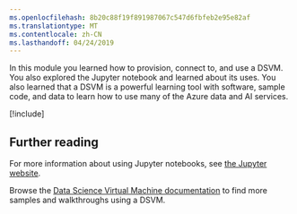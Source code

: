 ```yaml
---
ms.openlocfilehash: 8b20c88f19f891987067c547d6fbfeb2e95e82af
ms.translationtype: MT
ms.contentlocale: zh-CN
ms.lasthandoff: 04/24/2019
---
```

In this module you learned how to provision, connect to, and use a DSVM. You also explored the Jupyter notebook and learned about its uses. You also learned that a DSVM is a powerful learning tool with software, sample code, and data to learn how to use many of the Azure data and AI services.

<!-- Cleanup sandbox -->
[!include[](../../../includes/azure-sandbox-cleanup.md)]

## <a name="further-reading"></a>Further reading

For more information about using Jupyter notebooks, see [the Jupyter website](http://Jupyter.org).

Browse the [Data Science Virtual Machine documentation](https://docs.microsoft.com/azure/machine-learning/data-science-virtual-machine/dsvm-samples-and-walkthroughs) to find more samples and walkthroughs using a DSVM.
